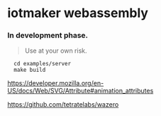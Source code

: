 # iotmaker webassembly

### In development phase. 

> Use at your own risk.

```shell
  cd examples/server
  make build
```

https://developer.mozilla.org/en-US/docs/Web/SVG/Attribute#animation_attributes

https://github.com/tetratelabs/wazero

